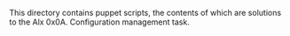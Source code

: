 This directory contains puppet scripts, the contents of which are solutions to the Alx 0x0A. Configuration management task.
